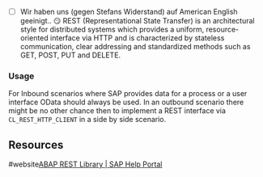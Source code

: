 - [ ] Wir haben uns (gegen Stefans Widerstand) auf American English geeinigt.. 😏
REST (Representational State Transfer) is an architectural style for distributed systems which provides a uniform, resource-oriented interface via HTTP and is characterized by stateless communication, clear addressing and standardized methods such as GET, POST, PUT and DELETE.
### Usage
For Inbound scenarios where SAP provides data for a process or a user interface OData should always be used. In an outbound scenario there might be no other chance then to implement a REST interface via `CL_REST_HTTP_CLIENT` in a side by side scenario.
## Resources
#website[ABAP REST Library | SAP Help Portal](https://help.sap.com/docs/SAP_S4HANA_ON-PREMISE/753088fc00704d0a80e7fbd6803c8adb/2850217946b54e718e1f4afb35c4c283.html?locale=en-US)